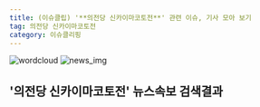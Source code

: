 ```yaml
---
title: (이슈클립) '**의전당 신카이마코토전**' 관련 이슈, 기사 모아 보기
tag: 의전당 신카이마코토전
category: 이슈클리핑
---
```

![wordcloud](https://s3.ap-northeast-2.amazonaws.com/lyrics101-wordcloud/2018-09-07-1536253841.png)
![news_img](https://user-images.githubusercontent.com/42597476/44507050-1206f400-a6e4-11e8-8d98-7ffbfebb353f.png)
## **'**의전당 신카이마코토전**'** 뉴스속보 검색결과

